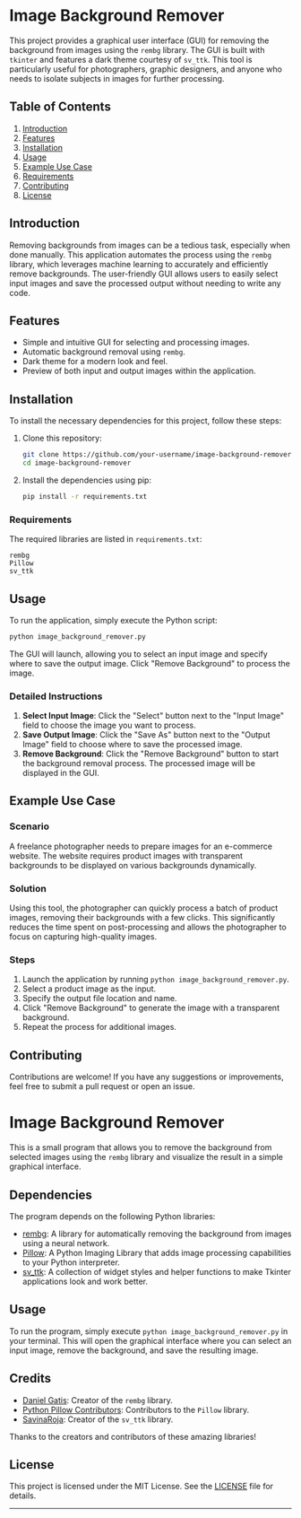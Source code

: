 # Image Background Remover

This project provides a graphical user interface (GUI) for removing the background from images using the `rembg` library. The GUI is built with `tkinter` and features a dark theme courtesy of `sv_ttk`. This tool is particularly useful for photographers, graphic designers, and anyone who needs to isolate subjects in images for further processing.

## Table of Contents
1. [Introduction](#introduction)
2. [Features](#features)
3. [Installation](#installation)
4. [Usage](#usage)
5. [Example Use Case](#example-use-case)
6. [Requirements](#requirements)
7. [Contributing](#contributing)
8. [License](#license)

## Introduction
Removing backgrounds from images can be a tedious task, especially when done manually. This application automates the process using the `rembg` library, which leverages machine learning to accurately and efficiently remove backgrounds. The user-friendly GUI allows users to easily select input images and save the processed output without needing to write any code.

## Features
- Simple and intuitive GUI for selecting and processing images.
- Automatic background removal using `rembg`.
- Dark theme for a modern look and feel.
- Preview of both input and output images within the application.

## Installation
To install the necessary dependencies for this project, follow these steps:

1. Clone this repository:
   ```sh
   git clone https://github.com/your-username/image-background-remover.git
   cd image-background-remover
   ```

2. Install the dependencies using pip:
   ```sh
   pip install -r requirements.txt
   ```

### Requirements
The required libraries are listed in `requirements.txt`:
```plaintext
rembg
Pillow
sv_ttk
```

## Usage
To run the application, simply execute the Python script:
```sh
python image_background_remover.py
```
The GUI will launch, allowing you to select an input image and specify where to save the output image. Click "Remove Background" to process the image.

### Detailed Instructions
1. **Select Input Image**: Click the "Select" button next to the "Input Image" field to choose the image you want to process.
2. **Save Output Image**: Click the "Save As" button next to the "Output Image" field to choose where to save the processed image.
3. **Remove Background**: Click the "Remove Background" button to start the background removal process. The processed image will be displayed in the GUI.

## Example Use Case
### Scenario
A freelance photographer needs to prepare images for an e-commerce website. The website requires product images with transparent backgrounds to be displayed on various backgrounds dynamically.

### Solution
Using this tool, the photographer can quickly process a batch of product images, removing their backgrounds with a few clicks. This significantly reduces the time spent on post-processing and allows the photographer to focus on capturing high-quality images.

### Steps
1. Launch the application by running `python image_background_remover.py`.
2. Select a product image as the input.
3. Specify the output file location and name.
4. Click "Remove Background" to generate the image with a transparent background.
5. Repeat the process for additional images.

## Contributing
Contributions are welcome! If you have any suggestions or improvements, feel free to submit a pull request or open an issue.


# Image Background Remover

This is a small program that allows you to remove the background from selected images using the `rembg` library and visualize the result in a simple graphical interface.

## Dependencies

The program depends on the following Python libraries:

- [rembg](https://github.com/danielgatis/rembg): A library for automatically removing the background from images using a neural network.
- [Pillow](https://github.com/python-pillow/Pillow): A Python Imaging Library that adds image processing capabilities to your Python interpreter.
- [sv_ttk](https://github.com/SavinaRoja/Swiss-Tournament-Toolkit): A collection of widget styles and helper functions to make Tkinter applications look and work better.

## Usage

To run the program, simply execute `python image_background_remover.py` in your terminal. This will open the graphical interface where you can select an input image, remove the background, and save the resulting image.

## Credits

- [Daniel Gatis](https://github.com/danielgatis): Creator of the `rembg` library.
- [Python Pillow Contributors](https://github.com/python-pillow/Pillow/graphs/contributors): Contributors to the `Pillow` library.
- [SavinaRoja](https://github.com/SavinaRoja): Creator of the `sv_ttk` library.

Thanks to the creators and contributors of these amazing libraries!


## License
This project is licensed under the MIT License. See the [LICENSE](LICENSE) file for details.

---